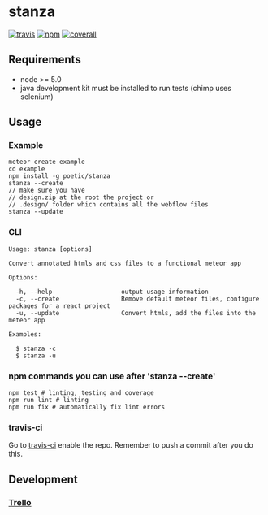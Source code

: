 # stanza
[![travis][travis-image]][travis-url]
[![npm][npm-image]][npm-url]
[![coverall][coverall-image]][coverall-url]

[travis-image]:            https://travis-ci.org/poetic/stanza.svg
[travis-url]:              https://travis-ci.org/poetic/stanza
[npm-image]:               https://img.shields.io/npm/v/poetic-stanza.svg
[npm-url]:                 https://npmjs.org/package/poetic-stanza
[coverall-image]:          https://coveralls.io/repos/github/poetic/stanza/badge.svg?branch=master
[coverall-url]:            https://coveralls.io/github/poetic/stanza

## Requirements
* node >= 5.0
* java development kit must be installed to run tests (chimp uses selenium)

## Usage

### Example
```
meteor create example
cd example
npm install -g poetic/stanza
stanza --create
// make sure you have
// design.zip at the root the project or
// .design/ folder which contains all the webflow files
stanza --update
```

### CLI
```
Usage: stanza [options]

Convert annotated htmls and css files to a functional meteor app

Options:

  -h, --help                   output usage information
  -c, --create                 Remove default meteor files, configure packages for a react project
  -u, --update                 Convert htmls, add the files into the meteor app

Examples:

  $ stanza -c
  $ stanza -u
```

### npm commands you can use after 'stanza --create'
```
npm test # linting, testing and coverage
npm run lint # linting
npm run fix # automatically fix lint errors
```

### travis-ci
Go to [travis-ci](https://travis-ci.com/profile/poetic) enable the repo.
Remember to push a commit after you do this.

## Development

### [Trello](https://trello.com/b/WUNN44Dp/meterminator)
